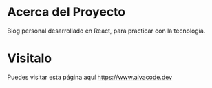 # Acerca del Proyecto
Blog personal desarrollado en React, para practicar con la tecnología.
# Visitalo 
Puedes visitar esta página aquí https://www.alvacode.dev

